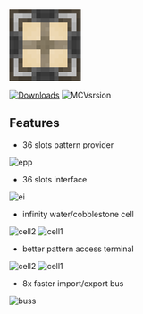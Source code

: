 <img alt="logo" height="128" src="https://github.com/GlodBlock/ExPatternProvider/blob/1.19.2-forge/logo.png?raw=true" width="128"/>

[![Downloads](https://cf.way2muchnoise.eu/full_892005_downloads.svg)](https://www.curseforge.com/minecraft/mc-mods/ex-pattern-provider) ![MCVsrsion](https://cf.way2muchnoise.eu/versions/892005.svg)

## Features

- 36 slots pattern provider

<img alt="epp" src="https://github.com/GlodBlock/AE2FluidCraft-Rework/blob/pic/epp.png?raw=true" width="250" height="304"/>

- 36 slots interface

<img alt="ei" src="https://github.com/GlodBlock/AE2FluidCraft-Rework/blob/pic/2.png?raw=true" width="250" height="304"/>

- infinity water/cobblestone cell
  
<img alt="cell2" src="https://github.com/GlodBlock/AE2FluidCraft-Rework/blob/pic/cell2.png?raw=true" width="180" height="60"/>
<img alt="cell1" src="https://github.com/GlodBlock/AE2FluidCraft-Rework/blob/pic/cell1.png?raw=true" width="200" height="60"/>

- better pattern access terminal

<img alt="cell2" src="https://github.com/GlodBlock/AE2FluidCraft-Rework/blob/pic/pat.png?raw=true" width="270" height="304"/>
<img alt="cell1" src="https://github.com/GlodBlock/AE2FluidCraft-Rework/blob/pic/hl.png?raw=true" width="500" height="304"/>

- 8x faster import/export bus

<img alt="buss" src="https://github.com/GlodBlock/AE2FluidCraft-Rework/blob/pic/buss.png?raw=true" width="200" height="90"/>

